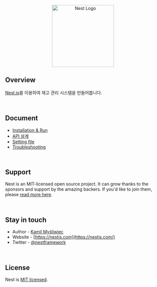<p align="center">
  <a href="http://nestjs.com/" target="blank"><img src="https://nestjs.com/img/logo-small.svg" width="200" alt="Nest Logo" /></a>
</p>

## Overview
[Nest.js](https://github.com/nestjs/nest)를 이용하여 재고 관리 시스템을 만들어봅니다.

<br/>

## Document
- [Installation & Run](https://github.com/2dongyeop/inventory-management-system/blob/main/document/installation.md)
- [API 설계](https://github.com/2dongyeop/inventory-management-system/blob/main/document/API-list.md)
- [Setting file](https://github.com/2dongyeop/inventory-management-system/blob/main/document/ignorefile.md)
- [Troubleshooting](https://velog.io/@dongvelop/series/nestjs)

<br/>

## Support

Nest is an MIT-licensed open source project. It can grow thanks to the sponsors and support by the amazing backers. If you'd like to join them, please [read more here](https://docs.nestjs.com/support).

<br/>

## Stay in touch

- Author - [Kamil Myśliwiec](https://kamilmysliwiec.com)
- Website - [https://nestjs.com](https://nestjs.com/)
- Twitter - [@nestframework](https://twitter.com/nestframework)

<br/>

## License

Nest is [MIT licensed](LICENSE).
